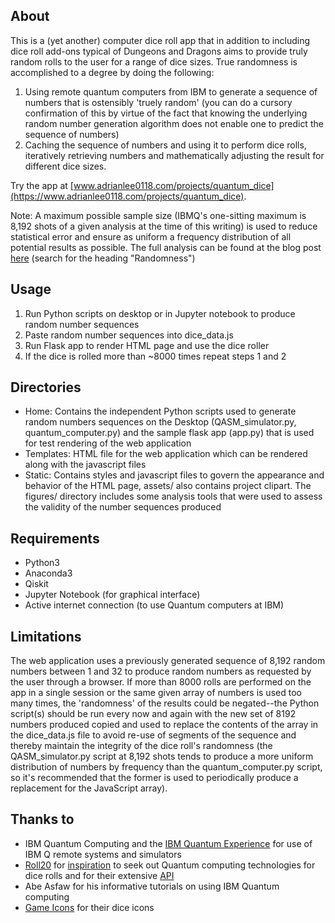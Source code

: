 ## About
This is a (yet another) computer dice roll app that in addition to including dice roll add-ons typical of Dungeons and Dragons aims to provide truly random rolls to the user for a range of dice sizes. True randomness is accomplished to a degree by doing the following:

1. Using remote quantum computers from IBM to generate a sequence of numbers that is ostensibly 'truely random' (you can do a cursory confirmation of this by virtue of the fact that knowing the underlying random number generation algorithm does not enable one to predict the sequence of numbers)
2. Caching the sequence of numbers and using it to perform dice rolls, iteratively retrieving numbers and mathematically adjusting the result for different dice sizes.

Try the app at [www.adrianlee0118.com/projects/quantum_dice](https://www.adrianlee0118.com/projects/quantum_dice).

Note: A maximum possible sample size (IBMQ's one-sitting maximum is 8,192 shots of a given analysis at the time of this writing) is used to reduce statistical error and ensure as uniform a frequency distribution of all potential results as possible. The full analysis can be found at the blog post [here](https://www.adrianlee0118.com/blog) (search for the heading "Randomness")

## Usage
1. Run Python scripts on desktop or in Jupyter notebook to produce random number sequences
2. Paste random number sequences into dice_data.js
3. Run Flask app to render HTML page and use the dice roller
4. If the dice is rolled more than ~8000 times repeat steps 1 and 2

## Directories
- Home: Contains the independent Python scripts used to generate random numbers sequences on the Desktop (QASM_simulator.py, quantum_computer.py) and the sample flask app (app.py) that is used for test rendering of the web application
- Templates: HTML file for the web application which can be rendered along with the javascript files
- Static: Contains styles and javascript files to govern the appearance and behavior of the HTML page, assets/ also contains project clipart. The figures/ directory includes some analysis tools that were used to assess the validity of the number sequences produced

## Requirements
- Python3
- Anaconda3
- Qiskit
- Jupyter Notebook (for graphical interface)
- Active internet connection (to use Quantum computers at IBM)

## Limitations
The web application uses a previously generated sequence of 8,192 random numbers between 1 and 32 to produce random numbers as requested
by the user through a browser. If more than 8000 rolls are performed on the app in a single session or the same given array of numbers is used too many times, the 'randomness' of the results could be negated--the Python script(s) should be run every now and again with the new set of 8192 numbers produced copied and used to replace the contents of the array in the dice_data.js file to avoid re-use of segments of the sequence and thereby maintain the integrity of the dice roll's randomness (the QASM_simulator.py script at 8,192 shots tends to produce a more uniform distribution of numbers by frequency than the quantum_computer.py script, so it's recommended that the former is used to periodically produce a replacement for the JavaScript array).

## Thanks to
- IBM Quantum Computing and the [IBM Quantum Experience](https://www.ibm.com/quantum-computing/technology/experience/?p1=Search&p4=p50385964705&p5=e&cm_mmc=Search_Google-_-1S_1S-_-WW_NA-_-ibm%20quantum%20computing_e&cm_mmca7=71700000061253574&cm_mmca8=aud-384354108630%3Akwd-318569543695&cm_mmca9=Cj0KCQjwka_1BRCPARIsAMlUmEpw0b-3l_R2TWhfp6AB7Ej5xVjozUbz1b0sIhK8LWD2izNsHxhSulcaAoX_EALw_wcB&cm_mmca10=427831691189&cm_mmca11=e&gclid=Cj0KCQjwka_1BRCPARIsAMlUmEpw0b-3l_R2TWhfp6AB7Ej5xVjozUbz1b0sIhK8LWD2izNsHxhSulcaAoX_EALw_wcB&gclsrc=aw.ds) for use of IBM Q remote systems and simulators
- [Roll20](https://roll20.net/) for [inspiration](https://wiki.roll20.net/QuantumRoll) to seek out Quantum computing technologies for dice rolls and for their extensive [API](https://github.com/Roll20/roll20-api-scripts)
- Abe Asfaw for his informative tutorials on using IBM Quantum computing
- [Game Icons](https://game-icons.net/tags/dice.html) for their dice icons
